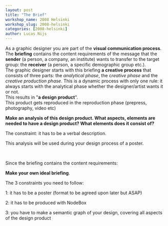 ```yaml
---
layout: post
title: "The Brief"
workshop_name: 2008 Helsinki 
workshop_slug: 2008-helsinki
categories: [2008-helsinki]
author: Lucas Nijs
---
```

<div>
As a graphic designer you are part of the <span style="font-weight: bold" class="Apple-style-span">visual communication process</span>. 
</div>
<div>
The <span style="font-weight: bold" class="Apple-style-span">briefing</span> contains the content requirements of the message that the <span style="font-weight: bold" class="Apple-style-span">sender</span> (a person, a company, an institute) wants to transfer to the target group: the <span style="font-weight: bold" class="Apple-style-span">receiver</span> (a person, a specific demographic group etc.). 
</div>
<div>
 
</div>
<div>
The graphic designer starts with this briefing <span style="font-weight: bold" class="Apple-style-span">a creative process</span> that consists of three parts: the <span style="font-style: italic" class="Apple-style-span">analytical phase</span>, the c<span style="font-style: italic" class="Apple-style-span">reative phase</span> and the <span style="font-style: italic" class="Apple-style-span">creative production phase</span>. This is a dynamic process with only one rule: it always starts with the analytical phase whether the designer/artist wants it or not.
</div>
<div>
 
</div>
<div>
This results in &quot;<span style="font-weight: bold" class="Apple-style-span">a design product</span>&quot;. 
</div>
<div>
This product gets reproduced in the reproduction phase (prepress, photography, video etc) 
</div>
<div>
 
</div>
<p>
<span style="font-weight: bold" class="Apple-style-span">Make an analysis of this design product. What aspects, elements are needed to have a design product? What elements does it consist of? </span>
</p>
<p>
The constraint: it has to be a verbal description. 
</p>
<p>
This analysis will be used during your design process of a poster.
</p>
<p>
&nbsp;
</p>
<p>
Since the briefing contains the content requirements:
</p>
<p>
<span style="font-weight: bold" class="Apple-style-span">Make your own ideal briefing</span>. 
</p>
<p>
The 3 constraints you need to follow:
</p>
<p>
1: it has to be a poster (format to be agreed upon later but ASAP)
</p>
<p>
2: it has to be produced with NodeBox
</p>
<p>
3: you have to make a semantic graph of your design, covering all aspects of the design product
</p>
<p>
&nbsp;
</p>
<p>
&nbsp;
</p>


